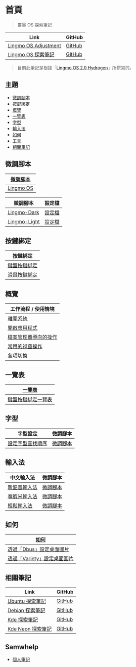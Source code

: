 

# 首頁

> 靈墨 OS 探索筆記

| Link | GitHub |
| ---- | ------ |
| [Lingmo OS Adjustment](https://samwhelp.github.io/lingmo-adjustment/) | [GitHub](https://github.com/samwhelp/lingmo-adjustment) |
| [Lingmo OS 探索筆記](https://samwhelp.github.io/note-about-lingmo/) | [GitHub](https://github.com/samwhelp/note-about-lingmo) |


> 目前此筆記是根據「[Lingmo OS 2.0 Hydrogen](https://github.com/orgs/LingmoOS/discussions/20)」所撰寫的。




## 主題

* [微調腳本](#微調腳本)
* [按鍵綁定](#按鍵綁定)
* [概覽](#概覽)
* [一覽表](#一覽表)
* [字型](#字型)
* [輸入法](#輸入法)
* [如何](#如何)
* [工具](read/subject/tool)
* [相關筆記](#相關筆記)




## 微調腳本

| [微調腳本](https://samwhelp.github.io/note-about-lingmo/read/config.html) |
| -------- |
| [Lingmo OS](https://github.com/samwhelp/lingmo-adjustment/tree/main/prototype/main) |


| 微調腳本 | 設定檔   |
| -------- | -------- |
| [Lingmo-Dark](https://github.com/samwhelp/lingmo-adjustment/tree/main/prototype/main/lingmo-config/locale/en_us/Lingmo-Dark) | [設定檔](https://github.com/samwhelp/lingmo-adjustment/tree/main/prototype/main/lingmo-config/locale/en_us/Lingmo-Dark/asset/overlay/etc/skel/.config) |
| [Lingmo-Light](https://github.com/samwhelp/lingmo-adjustment/tree/main/prototype/main/lingmo-config/locale/en_us/Lingmo-Light) | [設定檔](https://github.com/samwhelp/lingmo-adjustment/tree/main/prototype/main/lingmo-config/locale/en_us/Lingmo-Light/asset/overlay/etc/skel/.config) |




## 按鍵綁定

| 按鍵綁定 |
| ------- |
| [鍵盤按鍵綁定](https://samwhelp.github.io/note-about-lingmo/read/config/keybind.html) |
| [滑鼠按鍵綁定](https://samwhelp.github.io/note-about-lingmo/read/config/mousebind.html) |




## 概覽

| 工作流程 / 使用情境 |
| ----------------- |
| [離開系統](https://samwhelp.github.io/note-about-lingmo/read/guide/workflow/exit.html) |
| [開啟應用程式](https://samwhelp.github.io/note-about-lingmo/read/guide/workflow/launch-application.html) |
| [檔案管理器導向的操作](https://samwhelp.github.io/note-about-lingmo/read/guide/workflow/file-manager-oriented.html) |
| [常用的視窗操作](https://samwhelp.github.io/note-about-lingmo/read/guide/workflow/window-control.html) |
| [各項切換](https://samwhelp.github.io/note-about-lingmo/read/guide/workflow/switch.html) |




## 一覽表

| [一覽表](https://samwhelp.github.io/note-about-lingmo/read/cheatsheet.html) |
| ----- |
| [鍵盤按鍵綁定一覽表](https://samwhelp.github.io/note-about-lingmo/read/cheatsheet/keybind.html) |




## 字型

| 字型設定 | 微調腳本 |
| -------- | -------- |
| [設定字型查找順序](https://samwhelp.github.io/note-about-lingmo/read/subject/font/config/font-match-order.html) | [微調腳本](https://github.com/samwhelp/lingmo-adjustment/tree/main/prototype/main/font-config/font-match-order) |




## 輸入法

| 中文輸入法 | 微調腳本 |
| ---------- | -------- |
| [新酷音輸入法](https://samwhelp.github.io/note-about-lingmo/read/subject/input-method/fcitx5/module/fcitx5-chewing.html) | [微調腳本](https://github.com/samwhelp/lingmo-adjustment/tree/main/prototype/main/im-config/fcitx5/fcitx5-chewing) |
| [嘸蝦米輸入法](https://samwhelp.github.io/note-about-lingmo/read/subject/input-method/fcitx5/table/fcitx5-table-boshiamy.html) | [微調腳本](https://github.com/samwhelp/lingmo-adjustment/tree/main/prototype/main/im-config/fcitx5/fcitx5-table-boshiamy) |
| [輕鬆輸入法](https://samwhelp.github.io/note-about-lingmo/read/subject/input-method/fcitx5/table/fcitx5-table-easy-large.html) | [微調腳本](https://github.com/samwhelp/lingmo-adjustment/tree/main/prototype/main/im-config/fcitx5/fcitx5-table-easy-large) |




## 如何

| [如何](https://samwhelp.github.io/note-about-lingmo/read/howto.html) |
| ----- |
| [透過「Dbus」設定桌面圖片](https://samwhelp.github.io/note-about-lingmo/read/howto/set-wallpaper-by-dbus.html) |
| [透過「Variety」設定桌面圖片](https://samwhelp.github.io/note-about-lingmo/read/howto/set-wallpaper-by-variety.html) |




## 相關筆記

| Link | GitHub |
| ---- | ------ |
| [Ubuntu 探索筆記](https://samwhelp.github.io/note-about-ubuntu/) | [GitHub](https://github.com/samwhelp/note-about-ubuntu) |
| [Debian 探索筆記](https://samwhelp.github.io/note-about-debian/) | [GitHub](https://github.com/samwhelp/note-about-debian) |
| [Kde 探索筆記](https://samwhelp.github.io/note-about-kde/) | [GitHub](https://github.com/samwhelp/note-about-kde) |
| [Kde Neon 探索筆記](https://samwhelp.github.io/note-about-kde-neon/) | [GitHub](https://github.com/samwhelp/note-about-kde-neon) |




## Samwhelp

* [個人筆記](https://samwhelp.github.io/book/)

